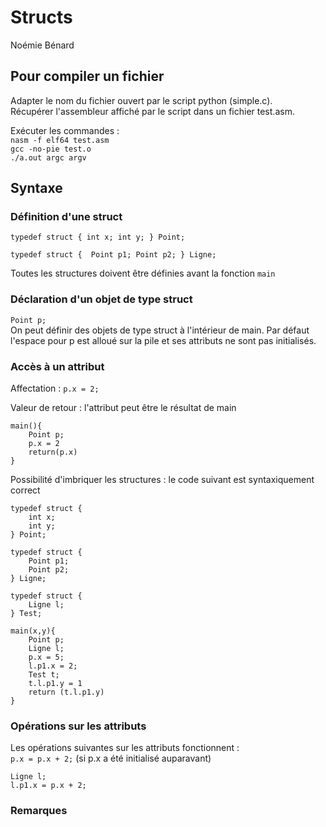 # Structs
Noémie Bénard

## Pour compiler un fichier 

Adapter le nom du fichier ouvert par le script python (simple.c). \
Récupérer l'assembleur affiché par le script dans un fichier test.asm.

Exécuter les commandes :\
    `nasm -f elf64 test.asm` \
    `gcc -no-pie test.o`\
    `./a.out argc argv`

## Syntaxe 

### Définition d'une struct

`typedef struct {
    int x;
    int y;
} Point;`

`typedef struct { 
    Point p1;
    Point p2;
} Ligne;`

Toutes les structures doivent être définies avant la fonction `main`

### Déclaration d'un objet de type struct

`Point p;`\
On peut définir des objets de type struct à l'intérieur de main. Par défaut l'espace pour p est alloué sur la pile et ses attributs ne sont pas initialisés.

### Accès à un attribut

Affectation : `p.x = 2;` 

Valeur de retour :  l'attribut peut être le résultat de main
```
main(){
    Point p;
    p.x = 2
    return(p.x)
}
```

Possibilité d'imbriquer les structures : le code suivant est syntaxiquement correct
```
typedef struct {
    int x;
    int y;
} Point;

typedef struct {
    Point p1;
    Point p2;
} Ligne;

typedef struct {
    Ligne l;
} Test;

main(x,y){
    Point p;
    Ligne l;
    p.x = 5;
    l.p1.x = 2;
    Test t;
    t.l.p1.y = 1
    return (t.l.p1.y)
}
```

### Opérations sur les attributs 
Les opérations suivantes sur les attributs fonctionnent :\
`p.x = p.x + 2;` (si p.x a été initialisé auparavant)

```
Ligne l;
l.p1.x = p.x + 2;
```


### Remarques 



